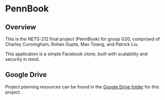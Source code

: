 # PennBook

## Overview

This is the NETS-212 final project (PennBook) for group G20, comprised of Charley Cunningham, Rohan Gupta, Max Tsiang, and Patrick Liu.

This application is a simple Facebook clone, built with scalability and security in mind.

## Google Drive

Project planning resources can be found in the [Google Drive folder](https://drive.google.com/drive/folders/1Ksb2dOLsyWlh0JNXp3SytOUi-KOCgm9Q?usp=sharing) for this project.
